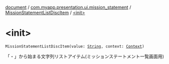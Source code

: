 [document](../../index.md) / [com.myapp.presentation.ui.mission_statement](../index.md) / [MissionStatementListDiscItem](index.md) / [&lt;init&gt;](./-init-.md)

# &lt;init&gt;

`MissionStatementListDiscItem(value: `[`String`](https://kotlinlang.org/api/latest/jvm/stdlib/kotlin/-string/index.html)`, context: `[`Context`](https://developer.android.com/reference/android/content/Context.html)`)`

「・」から始まる文字列リストアイテム(ミッションステートメント一覧画面用)

